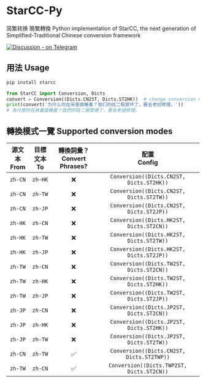 # StarCC-Py

简繁转换 簡繁轉換 Python implementation of StarCC, the next generation of Simplified-Traditional Chinese conversion framework

[![Discussion - on Telegram](https://img.shields.io/badge/Discussion-on_Telegram-2ca5e0?logo=telegram)](https://t.me/+jOyC1UnIqZE3OGQ1)

## 用法 Usage

```sh
pip install starcc
```

```python
from StarCC import Conversion, Dicts
convert = Conversion((Dicts.CN2ST, Dicts.ST2HK))  # change conversion mode here
print(convert('为什么你在床里面睡着？我们的硅二极管坏了，要去老挝修理。'))
# 為什麼你在牀裏面睡着？我們的硅二極管壞了，要去老撾修理。
```

## 轉換模式一覽 Supported conversion modes

| 源文本<br>From | 目標文本<br>To | 轉換詞彙？<br>Convert Phrases? | 配置<br>Config |
| :-: | :-: | :-: | :-: |
| `zh-CN` | `zh-HK` | ❌ | `Conversion((Dicts.CN2ST, Dicts.ST2HK))` |
| `zh-CN` | `zh-TW` | ❌ | `Conversion((Dicts.CN2ST, Dicts.ST2TW))` |
| `zh-CN` | `zh-JP` | ❌ | `Conversion((Dicts.CN2ST, Dicts.ST2JP))` |
| `zh-HK` | `zh-CN` | ❌ | `Conversion((Dicts.HK2ST, Dicts.ST2CN))` |
| `zh-HK` | `zh-TW` | ❌ | `Conversion((Dicts.HK2ST, Dicts.ST2TW))` |
| `zh-HK` | `zh-JP` | ❌ | `Conversion((Dicts.HK2ST, Dicts.ST2JP))` |
| `zh-TW` | `zh-CN` | ❌ | `Conversion((Dicts.TW2ST, Dicts.ST2CN))` |
| `zh-TW` | `zh-HK` | ❌ | `Conversion((Dicts.TW2ST, Dicts.ST2HK))` |
| `zh-TW` | `zh-JP` | ❌ | `Conversion((Dicts.TW2ST, Dicts.ST2JP))` |
| `zh-JP` | `zh-CN` | ❌ | `Conversion((Dicts.JP2ST, Dicts.ST2CN))` |
| `zh-JP` | `zh-HK` | ❌ | `Conversion((Dicts.JP2ST, Dicts.ST2HK))` |
| `zh-JP` | `zh-TW` | ❌ | `Conversion((Dicts.JP2ST, Dicts.ST2TW))` |
| `zh-CN` | `zh-TW` | ✅ | `Conversion((Dicts.CN2ST, Dicts.ST2TWP))` |
| `zh-TW` | `zh-CN` | ✅ | `Conversion((Dicts.TWP2ST, Dicts.ST2CN))` |
